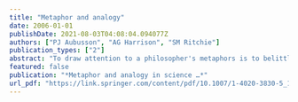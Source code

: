 ```yaml
---
title: "Metaphor and analogy"
date: 2006-01-01
publishDate: 2021-08-03T04:08:04.094077Z
authors: ["PJ Aubusson", "AG Harrison", "SM Ritchie"]
publication_types: ["2"]
abstract: "To draw attention to a philosopher's metaphors is to belittle him–like praising a logician for his beautiful handwriting. Addiction to metaphor is held to be illicit, on the principle that whereof one can speak only metaphorically, thereof one ought not to speak at all.… do not …"
featured: false
publication: "*Metaphor and analogy in science …*"
url_pdf: "https://link.springer.com/content/pdf/10.1007/1-4020-3830-5_1.pdf"
---
```


